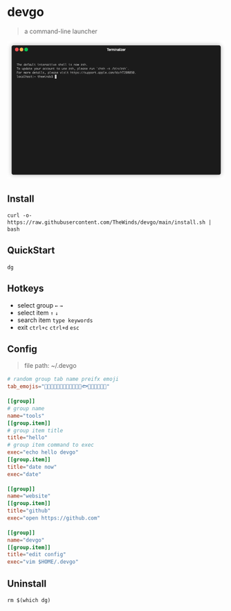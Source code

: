 # devgo
> a command-line launcher

<img src="demo.gif" alt="devgo"/>

## Install

```shell script
curl -o- https://raw.githubusercontent.com/TheWinds/devgo/main/install.sh | bash
```

## QuickStart
```shell script
dg
```

## Hotkeys
* select group `←` `→`
* select item  `↑` `↓`
* search item `type keywords`
* exit `ctrl+c` `ctrl+d` `esc`

## Config
> file path: ~/.devgo
```toml
# random group tab name preifx emoji
tab_emojis="🐶🐱🐭🦊🐻🐼🐮🐷🐸🐵🦉🦄🐟🐳🐖🐂💥🌈🌞"

[[group]]
# group name
name="tools"
[[group.item]]
# group item title
title="hello"
# group item command to exec
exec="echo hello devgo"
[[group.item]]
title="date now"
exec="date"

[[group]]
name="website"
[[group.item]]
title="github"
exec="open https://github.com"

[[group]]
name="devgo"
[[group.item]]
title="edit config"
exec="vim $HOME/.devgo"
```

## Uninstall
```shell script
rm $(which dg)
```
